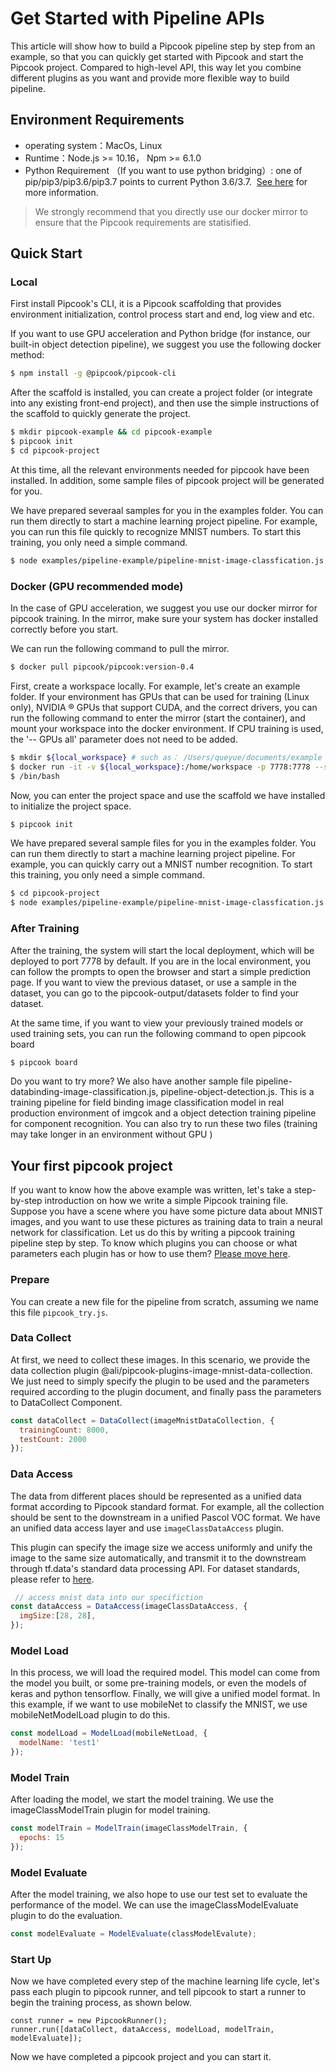 # Get Started with Pipeline APIs

This article will show how to build a Pipcook pipeline step by step from an example, so that you can quickly get started with Pipcook and start the Pipcook project. Compared to high-level API, this way let you combine different plugins as you want and provide more flexible way to build pipeline.

## Environment Requirements

- operating system：MacOs, Linux
- Runtime：Node.js >= 10.16， Npm >= 6.1.0
- Python Requirement （If you want to use python bridging）: one of pip/pip3/pip3.6/pip3.7 points to current Python 3.6/3.7.  [See here](./want-to-use-python.md) for more information.

> We strongly recommend that you directly use our docker mirror to ensure that the Pipcook requirements are statisified.

## Quick Start

### Local

First install Pipcook's CLI, it is a Pipcook scaffolding that provides environment initialization, control process start and end, log view and etc.

If you want to use GPU acceleration and Python bridge (for instance, our built-in object detection pipeline), we suggest you use the following docker method:

```sh
$ npm install -g @pipcook/pipcook-cli
```

After the scaffold is installed, you can create a project folder (or integrate into any existing front-end project), and then use the simple instructions of the scaffold to quickly generate the project.

```sh
$ mkdir pipcook-example && cd pipcook-example
$ pipcook init
$ cd pipcook-project
```

At this time, all the relevant environments needed for pipcook have been installed. In addition, some sample files of pipcook project will be generated for you.

We have prepared severaal samples for you in the examples folder. You can run them directly to start a machine learning project pipeline. For example, you can run this file quickly to recognize MNIST  numbers. To start this training, you only need a simple command.

```sh
$ node examples/pipeline-example/pipeline-mnist-image-classfication.js
```

### Docker (GPU recommended mode)

In the case of GPU acceleration, we suggest you use our docker mirror for pipcook training. In the mirror, make sure your system has docker installed correctly before you start.

We can run the following command to pull the mirror.

```sh
$ docker pull pipcook/pipcook:version-0.4
```

First, create a workspace locally. For example, let's create an example folder. If your environment has GPUs that can be used for training (Linux only), NVIDIA ® GPUs that support CUDA, and the correct drivers, you can run the following command to enter the mirror (start the container), and mount your workspace into the docker environment. If CPU training is used, the '-- GPUs all' parameter does not need to be added.

```sh
$ mkdir ${local_workspace} # such as： /Users/queyue/documents/example
$ docker run -it -v ${local_workspace}:/home/workspace -p 7778:7778 --shm-size=1g --gpus all pipcook/pipcook:version-0.4
$ /bin/bash
```

Now, you can enter the project space and use the scaffold we have installed to initialize the project space.

```sh
$ pipcook init
```

We have prepared several sample files for you in the examples folder. You can run them directly to start a machine learning project pipeline. For example, you can quickly carry out a MNIST  number recognition. To start this training, you only need a simple command.

```sh
$ cd pipcook-project
$ node examples/pipeline-example/pipeline-mnist-image-classfication.js
```

### After Training

After the training, the system will start the local deployment, which will be deployed to port 7778 by default. If you are in the local environment, you can follow the prompts to open the browser and start a simple prediction page. If you want to view the previous dataset, or use a sample in the dataset, you can go to the pipcook-output/datasets folder to find your dataset.

At the same time, if you want to view your previously trained models or used training sets, you can run the following command to open pipcook board

```sh
$ pipcook board
```

Do you want to try more? We also have another sample file pipeline-databinding-image-classification.js, pipeline-object-detection.js. This is a training pipeline for field binding image classification model in real production environment of imgcok and a object detection training pipeline for component recognition. You can also try to run these two files (training may take longer in an environment without GPU )

## Your first pipcook project

If you want to know how the above example was written, let's take a step-by-step introduction on how we write a simple Pipcook training file. Suppose you have a scene where you have some picture data about MNIST  images, and you want to use these pictures as training data to train a neural network for classification. Let us do this by writing a pipcook training pipeline step by step. To know which plugins you can choose or what parameters each plugin has or how to use them? [Please move here](../spec/plugin.md).

### Prepare

You can create a new file for the pipeline from scratch, assuming we name this file `pipcook_try.js`.

### Data Collect

At first, we need to collect these  images. In this scenario, we provide the data collection plugin @ali/pipcook-plugins-image-mnist-data-collection. We just need to simply specify the plugin to be used and the parameters required according to the plugin document, and finally pass the parameters to DataCollect Component.

```js
const dataCollect = DataCollect(imageMnistDataCollection, {
  trainingCount: 8000,
  testCount: 2000
});
```

### Data Access

The data from different places should be represented as a unified data format according to Pipcook standard format. For example, all the collection should be sent to the downstream in a unified  Pascol VOC format. We have an unified data access layer and use `imageClassDataAccess` plugin.

This plugin can specify the image size we access uniformly and  unify the image to the same size automatically, and transmit it to the downstream through tf.data's standard data processing API. For dataset standards, please refer to [here](../spec/dataset.md).

```js
 // access mnist data into our specifiction
const dataAccess = DataAccess(imageClassDataAccess, {
  imgSize:[28, 28],
});
```

### Model Load

In this process, we will load the required model. This model can come from the model you built, or some pre-training models, or even the models of keras and python tensorflow. Finally, we will give a unified model format. In this example, if we want to use mobileNet to classify the MNIST, we use mobileNetModelLoad plugin to do this.

```js
const modelLoad = ModelLoad(mobileNetLoad, {
  modelName: 'test1'
});
```

### Model Train

After loading the model, we start the model training. We use the imageClassModelTrain plugin for model training.

```js
const modelTrain = ModelTrain(imageClassModelTrain, {
  epochs: 15
});
```

### Model Evaluate

After the model training, we also hope to use our test set to evaluate the performance of the model. We can use the imageClassModelEvaluate plugin to do the evaluation.

```js
const modelEvaluate = ModelEvaluate(classModelEvalute);
```

### Start Up

Now we have completed every step of the machine learning life cycle, let's pass each plugin to pipcook runner, and tell pipcook to start a runner to begin the training process, as shown below.

```
const runner = new PipcookRunner();
runner.run([dataCollect, dataAccess, modelLoad, modelTrain, modelEvaluate]);
```

Now we have completed a pipcook project and you can start it.
